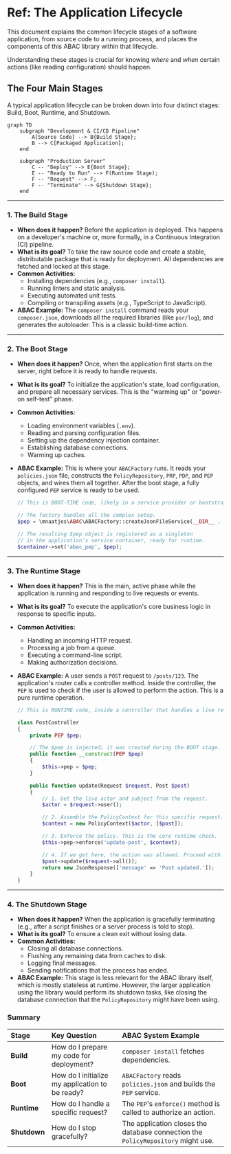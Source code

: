 # Ref: The Application Lifecycle

This document explains the common lifecycle stages of a software application, from source code to a running process, and places the components of this ABAC library within that lifecycle.

Understanding these stages is crucial for knowing *where* and *when* certain actions (like reading configuration) should happen.

## The Four Main Stages

A typical application lifecycle can be broken down into four distinct stages: Build, Boot, Runtime, and Shutdown.

```mermaid
graph TD
    subgraph "Development & CI/CD Pipeline"
        A[Source Code] --> B{Build Stage};
        B --> C[Packaged Application];
    end

    subgraph "Production Server"
        C -- "Deploy" --> E{Boot Stage};
        E -- "Ready to Run" --> F(Runtime Stage);
        F -- "Request" --> F;
        F -- "Terminate" --> G{Shutdown Stage};
    end
```

---

### 1. The Build Stage

*   **When does it happen?** Before the application is deployed. This happens on a developer's machine or, more formally, in a Continuous Integration (CI) pipeline.
*   **What is its goal?** To take the raw source code and create a stable, distributable package that is ready for deployment. All dependencies are fetched and locked at this stage.
*   **Common Activities:**
    *   Installing dependencies (e.g., `composer install`).
    *   Running linters and static analysis.
    *   Executing automated unit tests.
    *   Compiling or transpiling assets (e.g., TypeScript to JavaScript).
*   **ABAC Example:** The `composer install` command reads your `composer.json`, downloads all the required libraries (like `psr/log`), and generates the autoloader. This is a classic build-time action.

---

### 2. The Boot Stage

*   **When does it happen?** Once, when the application first starts on the server, right before it is ready to handle requests.
*   **What is its goal?** To initialize the application's state, load configuration, and prepare all necessary services. This is the "warming up" or "power-on self-test" phase.
*   **Common Activities:**
    *   Loading environment variables (`.env`).
    *   Reading and parsing configuration files.
    *   Setting up the dependency injection container.
    *   Establishing database connections.
    *   Warming up caches.
*   **ABAC Example:** This is where your `ABACFactory` runs. It reads your `policies.json` file, constructs the `PolicyRepository`, `PRP`, `PDP`, and `PEP` objects, and wires them all together. After the boot stage, a fully configured `PEP` service is ready to be used.

    ```php
    // This is BOOT-TIME code, likely in a service provider or bootstrap file.

    // The factory handles all the complex setup.
    $pep = \mnaatjes\ABAC\ABACFactory::createJsonFileService(__DIR__ . '/config/policies.json');

    // The resulting $pep object is registered as a singleton
    // in the application's service container, ready for runtime.
    $container->set('abac_pep', $pep);
    ```

---

### 3. The Runtime Stage

*   **When does it happen?** This is the main, active phase while the application is running and responding to live requests or events.
*   **What is its goal?** To execute the application's core business logic in response to specific inputs.
*   **Common Activities:**
    *   Handling an incoming HTTP request.
    *   Processing a job from a queue.
    *   Executing a command-line script.
    *   Making authorization decisions.
*   **ABAC Example:** A user sends a `POST` request to `/posts/123`. The application's router calls a controller method. Inside the controller, the `PEP` is used to check if the user is allowed to perform the action. This is a pure runtime operation.

    ```php
    // This is RUNTIME code, inside a controller that handles a live request.

    class PostController
    {
        private PEP $pep;

        // The $pep is injected; it was created during the BOOT stage.
        public function __construct(PEP $pep)
        {
            $this->pep = $pep;
        }

        public function update(Request $request, Post $post)
        {
            // 1. Get the live actor and subject from the request.
            $actor = $request->user();

            // 2. Assemble the PolicyContext for this specific request.
            $context = new PolicyContext($actor, [$post]);

            // 3. Enforce the policy. This is the core runtime check.
            $this->pep->enforce('update-post', $context);

            // 4. If we get here, the action was allowed. Proceed with business logic.
            $post->update($request->all());
            return new JsonResponse(['message' => 'Post updated.']);
        }
    }
    ```

---

### 4. The Shutdown Stage

*   **When does it happen?** When the application is gracefully terminating (e.g., after a script finishes or a server process is told to stop).
*   **What is its goal?** To ensure a clean exit without losing data.
*   **Common Activities:**
    *   Closing all database connections.
    *   Flushing any remaining data from caches to disk.
    *   Logging final messages.
    *   Sending notifications that the process has ended.
*   **ABAC Example:** This stage is less relevant for the ABAC library itself, which is mostly stateless at runtime. However, the larger application using the library would perform its shutdown tasks, like closing the database connection that the `PolicyRepository` might have been using.

### Summary

| Stage | Key Question | ABAC System Example |
| :--- | :--- | :--- |
| **Build** | How do I prepare my code for deployment? | `composer install` fetches dependencies. |
| **Boot** | How do I initialize my application to be ready? | `ABACFactory` reads `policies.json` and builds the `PEP` service. |
| **Runtime** | How do I handle a specific request? | The `PEP`'s `enforce()` method is called to authorize an action. |
| **Shutdown**| How do I stop gracefully? | The application closes the database connection the `PolicyRepository` might use. |
